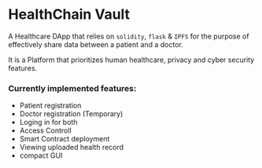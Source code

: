 # HealthChain Vault
A Healthcare DApp that relies on ```solidity```, ```flask``` & ```IPFS``` for the purpose of effectively share data between a patient and a doctor.

It is a Platform that prioritizes human healthcare, privacy and cyber security features.

### Currently implemented features:
- Patient registration
- Doctor registration (Temporary)
- Loging in for both
- Access Controll
- Smart Contract deployment
- Viewing uploaded health record
- compact GUI